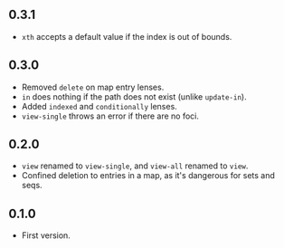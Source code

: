 0.3.1
-----
* `xth` accepts a default value if the index is out of bounds.

0.3.0
-----

* Removed `delete` on map entry lenses.
* `in` does nothing if the path does not exist (unlike `update-in`).
* Added `indexed` and `conditionally` lenses.
* `view-single` throws an error if there are no foci.

0.2.0
-----

* `view` renamed to `view-single`, and `view-all` renamed to `view`.
* Confined deletion to entries in a map, as it's dangerous for sets and seqs.

0.1.0
-----

* First version.

